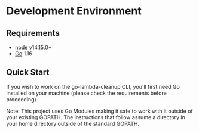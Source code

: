 # Development Environment

## Requirements
* node v14.15.0+
* [Go](https://golang.org/doc/install) 1.16

## Quick Start
If you wish to work on the go-lambda-cleanup CLI, you'll first need Go installed on your machine (please check the requirements before proceeding).

Note: This project uses Go Modules making it safe to work with it outside of your existing GOPATH. The instructions that follow assume a directory in your home directory outside of the standard GOPATH.